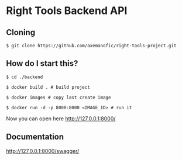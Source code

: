 # Right Tools Backend API

## Cloning
```shell
$ git clone https://github.com/axemanofic/right-tools-project.git
```

## How do I start this?

```shell
$ cd ./backend

$ docker build . # build project

$ docker images # copy last create image

$ docker run -d -p 8000:8000 <IMAGE_ID> # run it
```

Now you can open here http://127.0.0.1:8000/

## Documentation
http://127.0.0.1:8000/swagger/